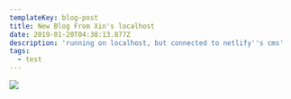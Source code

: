 ```yaml
---
templateKey: blog-post
title: New Blog From Xin's localhost
date: 2019-01-20T04:38:13.877Z
description: 'running on localhost, but connected to netlify''s cms'
tags:
  - test
---
```

![](/img/screen-shot-2019-01-25-at-5.39.05-pm.png)
